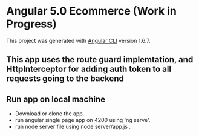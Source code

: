 # Angular 5.0 Ecommerce (Work in Progress)

This project was generated with [Angular CLI](https://github.com/angular/angular-cli) version 1.6.7.

## This app uses the route guard implemtation, and HttpInterceptor for adding auth token to all requests going to the backend

## Run app on local machine
* Download or clone the app.
* run angular single page app on 4200 using 'ng serve'.
* run node server file using node server/app.js .
